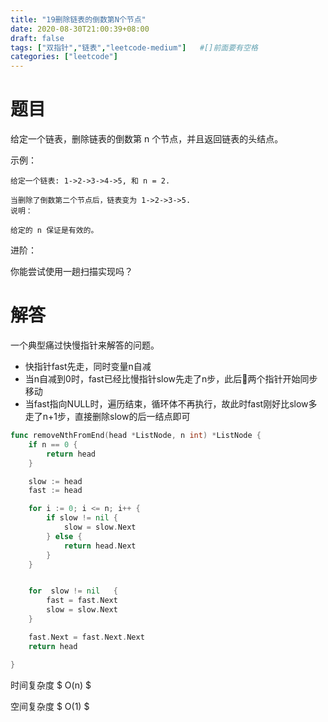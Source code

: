 ```yaml
---
title: "19删除链表的倒数第N个节点"
date: 2020-08-30T21:00:39+08:00
draft: false
tags: ["双指针","链表","leetcode-medium"]   #[]前面要有空格
categories: ["leetcode"]
---
```


# 题目

给定一个链表，删除链表的倒数第 n 个节点，并且返回链表的头结点。<!--more-->


示例：
```
给定一个链表: 1->2->3->4->5, 和 n = 2.

当删除了倒数第二个节点后，链表变为 1->2->3->5.
说明：

给定的 n 保证是有效的。
```



进阶：

你能尝试使用一趟扫描实现吗？



# 解答

一个典型痛过快慢指针来解答的问题。

- 快指针fast先走，同时变量n自减
- 当n自减到0时，fast已经比慢指针slow先走了n步，此后两个指针开始同步移动
- 当fast指向NULL时，遍历结束，循环体不再执行，故此时fast刚好比slow多走了n+1步，直接删除slow的后一结点即可

```go
func removeNthFromEnd(head *ListNode, n int) *ListNode {
	if n == 0 {
		return head
	}

	slow := head
	fast := head

	for i := 0; i <= n; i++ {
		if slow != nil {
			slow = slow.Next
		} else {
			return head.Next
		}
	}


	for  slow != nil   {
		fast = fast.Next
		slow = slow.Next
	}

	fast.Next = fast.Next.Next
	return head

}
```

时间复杂度  $ O(n) $

空间复杂度 $ O(1) $